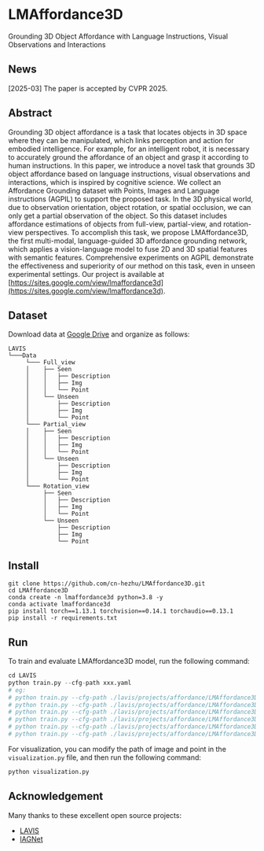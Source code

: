 # LMAffordance3D
Grounding 3D Object Affordance with Language Instructions, Visual Observations and Interactions

## News
[2025-03] The paper is accepted by CVPR 2025.

## Abstract
Grounding 3D object affordance is a task that locates objects in 3D space where they can be manipulated, which links perception and action for embodied intelligence. For example, for an intelligent robot, it is necessary to accurately ground the affordance of an object and grasp it according to human instructions. In this paper, we introduce a novel task that grounds 3D object affordance based on language instructions, visual observations and interactions, which is inspired by cognitive science. We collect an Affordance Grounding dataset with Points, Images and Language instructions (AGPIL) to support the proposed task. In the 3D physical world, due to observation orientation, object rotation, or spatial occlusion, we can only get a partial observation of the object. So this dataset includes affordance estimations of objects from full-view, partial-view, and rotation-view perspectives. To accomplish this task, we propose LMAffordance3D, the first multi-modal, language-guided 3D affordance grounding network, which applies a vision-language model to fuse 2D and 3D spatial features with semantic features. Comprehensive experiments on AGPIL demonstrate the effectiveness and superiority of our method on this task, even in unseen experimental settings. Our project is available at [https://sites.google.com/view/lmaffordance3d](https://sites.google.com/view/lmaffordance3d).

## Dataset
Download data at [Google Drive](https://drive.google.com/file/d/1WN_UjAxwlBo3GOrsJM1qXNkoXAjw53ah/view?usp=drive_link) and organize as follows:
```
LAVIS
└───Data
     └─── Full_view
     │    ├── Seen
     │    │   ├── Description
     │    │   ├── Img
     │    │   └── Point
     │    └── Unseen
     │        ├── Description
     │        ├── Img
     │        └── Point
     └─── Partial_view
     │    ├── Seen
     │    │   ├── Description
     │    │   ├── Img
     │    │   └── Point
     │    └── Unseen
     │        ├── Description
     │        ├── Img
     │        └── Point
     └─── Rotation_view
          ├── Seen
          │   ├── Description
          │   ├── Img
          │   └── Point
          └── Unseen
              ├── Description
              ├── Img
              └── Point

```
## Install
```
git clone https://github.com/cn-hezhu/LMAffordance3D.git
cd LMAffordance3D
conda create -n lmaffordance3d python=3.8 -y
conda activate lmaffordance3d
pip install torch==1.13.1 torchvision==0.14.1 torchaudio==0.13.1
pip install -r requirements.txt
```

## Run
To train and evaluate LMAffordance3D model, run the following command:
```python
cd LAVIS
python train.py --cfg-path xxx.yaml
# eg:
# python train.py --cfg-path ./lavis/projects/affordance/LMAffordance3D/Full_view/Seen.yaml
# python train.py --cfg-path ./lavis/projects/affordance/LMAffordance3D/Full_view/Uneen.yaml
# python train.py --cfg-path ./lavis/projects/affordance/LMAffordance3D/Partial_view/Seen.yaml
# python train.py --cfg-path ./lavis/projects/affordance/LMAffordance3D/Partial_view/Uneen.yaml
# python train.py --cfg-path ./lavis/projects/affordance/LMAffordance3D/Rotation_view/Seen.yaml
# python train.py --cfg-path ./lavis/projects/affordance/LMAffordance3D/Rotation_view/Uneen.yaml
```
For visualization, you can modify the path of image and point in the ```visualization.py``` file, and then run the following command:
```python
python visualization.py
```

<!--
## Bibtex
If this work is helpful for your research, please consider citing the following BibTeX entry.
```
```
-->
## Acknowledgement
Many thanks to these excellent open source projects:
 - [LAVIS](https://github.com/salesforce/LAVIS)
 - [IAGNet](https://github.com/yyvhang/IAGNet)

